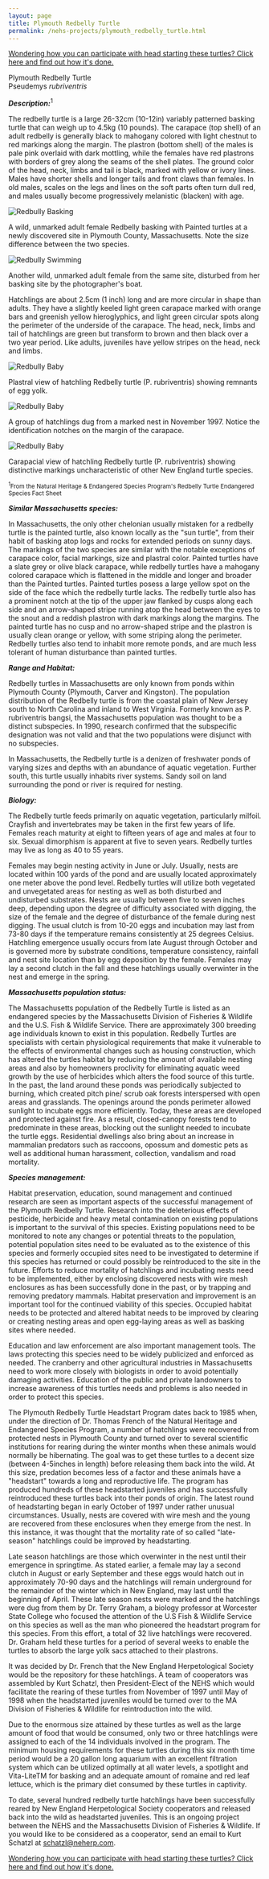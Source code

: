 ```yaml
---
layout: page
title: Plymouth Redbelly Turtle
permalink: /nehs-projects/plymouth_redbelly_turtle.html
---
```


[Wondering how you can participate with head starting these turtles? Click here and find out how it's done.](/nehs-projects/plymouth_redbelly_turtle_headstart_program.html)

Plymouth Redbelly Turtle  
Pseudemys _rubriventris_

***Description:***<sup>1</sup>


The redbelly turtle is a large 26-32cm (10-12in) variably patterned basking turtle that can weigh up to 4.5kg (10 pounds). The carapace (top shell) of an adult redbelly is generally black to mahogany colored with light chestnut to red markings along the margin. The plastron (bottom shell) of the males is pale pink overlaid with dark mottling, while the females have red plastrons with borders of grey along the seams of the shell plates. The ground color of the head, neck, limbs and tail is black, marked with yellow or ivory lines. Males have shorter shells and longer tails and front claws than females. In old males, scales on the legs and lines on the soft parts often turn dull red, and males usually become progressively melanistic (blacken) with age.

![Redbully Basking](/assets/rbtbasking.jpg)

A wild, unmarked adult female Redbelly basking with Painted turtles at a newly discovered site in Plymouth County, Massachusetts. Note the size difference between the two species.

![Redbully Swimming](/assets/rbtswimming.jpg)

Another wild, unmarked adult female from the same site, disturbed from her basking site by the photographer's boat.

Hatchlings are about 2.5cm (1 inch) long and are more circular in shape than adults. They have a slightly keeled light green carapace marked with orange bars and greenish yellow hieroglyphics, and light green circular spots along the perimeter of the underside of the carapace. The head, neck, limbs and tail of hatchlings are green but transform to brown and then black over a two year period. Like adults, juveniles have yellow stripes on the head, neck and limbs.

![Redbully Baby](/assets/babya.jpg)

Plastral view of hatchling Redbelly turtle (P. rubriventris) showing remnants of egg yolk.

![Redbully Baby](/assets/babyb.jpg)

A group of hatchlings dug from a marked nest in November 1997. Notice the identification notches on the margin of the carapace.

![Redbully Baby](/assets/babyc.jpg)

Carapacial view of hatchling Redbelly turtle (P. rubriventris) showing distinctive markings uncharacteristic of other New England turtle species.

<small><sup>1</sup>From the Natural Heritage & Endangered Species Program's Redbelly Turtle Endangered Species Fact Sheet</small>

***Similar Massachusetts species:***

In Massachusetts, the only other chelonian usually mistaken for a redbelly turtle is the painted turtle, also known locally as the "sun turtle", from their habit of basking atop logs and rocks for extended periods on sunny days. The markings of the two species are similar with the notable exceptions of carapace color, facial markings, size and plastral color. Painted turtles have a slate grey or olive black carapace, while redbelly turtles have a mahogany colored carapace which is flattened in the middle and longer and broader than the Painted turtles. Painted turtles posess a large yellow spot on the side of the face which the redbelly turtle lacks. The redbelly turtle also has a prominent notch at the tip of the upper jaw flanked by cusps along each side and an arrow-shaped stripe running atop the head between the eyes to the snout and a reddish plastron with dark markings along the margins. The painted turtle has no cusp and no arrow-shaped stripe and the plastron is usually clean orange or yellow, with some striping along the perimeter. Redbelly turtles also tend to inhabit more remote ponds, and are much less tolerant of human disturbance than painted turtles.

***Range and Habitat:***

Redbelly turtles in Massachusetts are only known from ponds within Plymouth County (Plymouth, Carver and Kingston). The population distribution of the Redbelly turtle is from the coastal plain of New Jersey south to North Carolina and inland to West Virginia. Formerly known as P. rubriventris bangsi, the Massachusetts population was thought to be a distinct subspecies. In 1990, research confirmed that the subspecific designation was not valid and that the two populations were disjunct with no subspecies.

In Massachusetts, the Redbelly turtle is a denizen of freshwater ponds of varying sizes and depths with an abundance of aquatic vegetation. Further south, this turtle usually inhabits river systems. Sandy soil on land surrounding the pond or river is required for nesting.

***Biology:***

The Redbelly turtle feeds primarily on aquatic vegetation, particularly milfoil. Crayfish and invertebrates may be taken in the first few years of life. Females reach maturity at eight to fifteen years of age and males at four to six. Sexual dimorphism is apparent at five to seven years. Redbelly turtles may live as long as 40 to 55 years.

Females may begin nesting activity in June or July. Usually, nests are located within 100 yards of the pond and are usually located approximately one meter above the pond level. Redbelly turtles will utilize both vegetated and unvegetated areas for nesting as well as both disturbed and undisturbed substrates. Nests are usually between five to seven inches deep, depending upon the degree of difficulty associated with digging, the size of the female and the degree of disturbance of the female during nest digging. The usual clutch is from 10-20 eggs and incubation may last from 73-80 days if the temperature remains consistently at 25 degrees Celsius. Hatchling emergence usually occurs from late August through October and is governed more by substrate conditions, temperature consistency, rainfall and nest site location than by egg deposition by the female. Females may lay a second clutch in the fall and these hatchlings usually overwinter in the nest and emerge in the spring.

***Massachusetts population status:***

The Massachusetts population of the Redbelly Turtle is listed as an endangered species by the Massachusetts Division of Fisheries & Wildlife and the U.S. Fish & Wildlife Service. There are approximately 300 breeding age individuals known to exist in this population. Redbelly Turtles are specialists with certain physiological requirements that make it vulnerable to the effects of environmental changes such as housing construction, which has altered the turtles habitat by reducing the amount of available nesting areas and also by homeowners proclivity for eliminating aquatic weed growth by the use of herbicides which alters the food source of this turtle. In the past, the land around these ponds was periodically subjected to burning, which created pitch pine/ scrub oak forests interspersed with open areas and grasslands. The openings around the ponds perimeter allowed sunlight to incubate eggs more efficiently. Today, these areas are developed and protected against fire. As a result, closed-canopy forests tend to predominate in these areas, blocking out the sunlight needed to incubate the turtle eggs. Residential dwellings also bring about an increase in mammalian predators such as raccoons, opossum and domestic pets as well as additional human harassment, collection, vandalism and road mortality.

***Species management:***

Habitat preservation, education, sound management and continued research are seen as important aspects of the successful management of the Plymouth Redbelly Turtle. Research into the deleterious effects of pesticide, herbicide and heavy metal contamination on existing populations is important to the survival of this species. Existing populations need to be monitored to note any changes or potential threats to the population, potential population sites need to be evaluated as to the existence of this species and formerly occupied sites need to be investigated to determine if this species has returned or could possibly be reintroduced to the site in the future. Efforts to reduce mortality of hatchlings and incubating nests need to be implemented, either by enclosing discovered nests with wire mesh enclosures as has been successfully done in the past, or by trapping and removing predatory mammals. Habitat preservation and improvement is an important tool for the continued viability of this species. Occupied habitat needs to be protected and altered habitat needs to be improved by clearing or creating nesting areas and open egg-laying areas as well as basking sites where needed.

Education and law enforcement are also important management tools. The laws protecting this species need to be widely publicized and enforced as needed. The cranberry and other agricultural industries in Massachusetts need to work more closely with biologists in order to avoid potentially damaging activities. Education of the public and private landowners to increase awareness of this turtles needs and problems is also needed in order to protect this species.

The Plymouth Redbelly Turtle Headstart Program dates back to 1985 when, under the direction of Dr. Thomas French of the Natural Heritage and Endangered Species Program, a number of hatchlings were recovered from protected nests in Plymouth County and turned over to several scientific institutions for rearing during the winter months when these animals would normally be hibernating. The goal was to get these turtles to a decent size (between 4-5inches in length) before releasing them back into the wild. At this size, predation becomes less of a factor and these animals have a "headstart" towards a long and reproductive life. The program has produced hundreds of these headstarted juveniles and has successfully reintroduced these turtles back into their ponds of origin. The latest round of headstarting began in early October of 1997 under rather unusual circumstances. Usually, nests are covered with wire mesh and the young are recovered from these enclosures when they emerge from the nest. In this instance, it was thought that the mortality rate of so called "late-season" hatchlings could be improved by headstarting.

Late season hatchlings are those which overwinter in the nest until their emergence in springtime. As stated earlier, a female may lay a second clutch in August or early September and these eggs would hatch out in approximately 70-90 days and the hatchlings will remain underground for the remainder of the winter which in New England, may last until the beginning of April. These late season nests were marked and the hatchlings were dug from them by Dr. Terry Graham, a biology professor at Worcester State College who focused the attention of the U.S Fish & Wildlife Service on this species as well as the man who pioneered the headstart program for this species. From this effort, a total of 32 live hatchlings were recovered. Dr. Graham held these turtles for a period of several weeks to enable the turtles to absorb the large yolk sacs attached to their plastrons.

It was decided by Dr. French that the New England Herpetological Society would be the repository for these hatchlings. A team of cooperators was assembled by Kurt Schatzl, then President-Elect of the NEHS which would facilitate the rearing of these turtles from November of 1997 until May of 1998 when the headstarted juveniles would be turned over to the MA Division of Fisheries & Wildlife for reintroduction into the wild.

Due to the enormous size attained by these turtles as well as the large amount of food that would be consumed, only two or three hatchlings were assigned to each of the 14 individuals involved in the program. The minimum housing requirements for these turtles during this six month time period would be a 20 gallon long aquarium with an excellent filtration system which can be utilized optimally at all water levels, a spotlight and Vita-LiteTM for basking and an adequate amount of romaine and red leaf lettuce, which is the primary diet consumed by these turtles in captivity.

To date, several hundred redbelly turtle hatchlings have been successfully reared by New England Herpetological Society cooperators and released back into the wild as headstarted juveniles.  This is an ongoing project between the NEHS and the Massachusetts Division of Fisheries & Wildlife.  If you would like to be considered as a cooperator, send an email to Kurt Schatzl at schatzl@neherp.com.

[Wondering how you can participate with head starting these turtles? Click here and find out how it's done.](/nehs-projects/plymouth_redbelly_turtle_headstart_program.html)